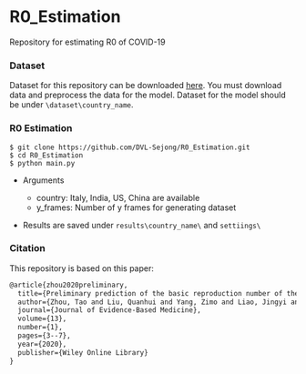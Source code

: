 # R0_Estimation
Repository for estimating R0 of COVID-19

### Dataset

Dataset for this repository can be downloaded [here](https://github.com/DVL-Sejong/COVID_DataProcessor). You must download data and preprocess the data for the model. Dataset for the model should be under `\dataset\country_name`.



### R0 Estimation

```
$ git clone https://github.com/DVL-Sejong/R0_Estimation.git
$ cd R0_Estimation
$ python main.py
```

- Arguments
  - country: Italy, India, US, China are available
  - y_frames: Number of y frames for generating dataset
  
- Results are saved under `results\country_name\` and `settiings\`

  

### Citation

This repository is based on this paper:


```markdown
@article{zhou2020preliminary,
  title={Preliminary prediction of the basic reproduction number of the Wuhan novel coronavirus 2019-nCoV},
  author={Zhou, Tao and Liu, Quanhui and Yang, Zimo and Liao, Jingyi and Yang, Kexin and Bai, Wei and Lu, Xin and Zhang, Wei},
  journal={Journal of Evidence-Based Medicine},
  volume={13},
  number={1},
  pages={3--7},
  year={2020},
  publisher={Wiley Online Library}
}
```


